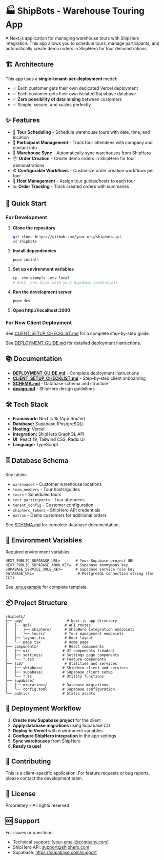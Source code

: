 # 🏭 ShipBots - Warehouse Touring App

A Next.js application for managing warehouse tours with ShipHero integration. This app allows you to schedule tours, manage participants, and automatically create demo orders in ShipHero for tour demonstrations.

## 🏗️ Architecture

This app uses a **single-tenant-per-deployment** model:
- ✅ Each customer gets their own dedicated Vercel deployment
- ✅ Each customer gets their own isolated Supabase database
- ✅ **Zero possibility of data mixing** between customers
- ✅ Simple, secure, and scales perfectly

## ✨ Features

- 📅 **Tour Scheduling** - Schedule warehouse tours with date, time, and location
- 👥 **Participant Management** - Track tour attendees with company and contact info
- 🏢 **Warehouse Sync** - Automatically sync warehouses from ShipHero
- 📦 **Order Creation** - Create demo orders in ShipHero for tour demonstrations
- ⚙️ **Configurable Workflows** - Customize order creation workflows per tour
- 🎯 **Host Management** - Assign tour guides/hosts to each tour
- 📊 **Order Tracking** - Track created orders with summaries

## 🚀 Quick Start

### For Development

1. **Clone the repository**
   ```bash
   git clone https://github.com/your-org/shipbots.git
   cd shipbots
   ```

2. **Install dependencies**
   ```bash
   pnpm install
   ```

3. **Set up environment variables**
   ```bash
   cp .env.example .env.local
   # Edit .env.local with your Supabase credentials
   ```

4. **Run the development server**
   ```bash
   pnpm dev
   ```

5. **Open http://localhost:3000**

### For New Client Deployment

See [CLIENT_SETUP_CHECKLIST.md](./CLIENT_SETUP_CHECKLIST.md) for a complete step-by-step guide.

See [DEPLOYMENT_GUIDE.md](./DEPLOYMENT_GUIDE.md) for detailed deployment instructions.

## 📚 Documentation

- **[DEPLOYMENT_GUIDE.md](./DEPLOYMENT_GUIDE.md)** - Complete deployment instructions
- **[CLIENT_SETUP_CHECKLIST.md](./CLIENT_SETUP_CHECKLIST.md)** - Step-by-step client onboarding
- **[SCHEMA.md](./SCHEMA.md)** - Database schema and structure
- **[design.md](./design.md)** - ShipHero design guidelines

## 🛠️ Tech Stack

- **Framework:** Next.js 15 (App Router)
- **Database:** Supabase (PostgreSQL)
- **Hosting:** Vercel
- **Integration:** ShipHero GraphQL API
- **UI:** React 19, Tailwind CSS, Radix UI
- **Language:** TypeScript

## 🗄️ Database Schema

Key tables:
- `warehouses` - Customer warehouse locations
- `team_members` - Tour hosts/guides
- `tours` - Scheduled tours
- `tour_participants` - Tour attendees
- `tenant_config` - Customer configuration
- `shiphero_tokens` - ShipHero API credentials
- `extras` - Demo customers for additional orders

See [SCHEMA.md](./SCHEMA.md) for complete database documentation.

## 🔐 Environment Variables

Required environment variables:
```env
NEXT_PUBLIC_SUPABASE_URL=       # Your Supabase project URL
NEXT_PUBLIC_SUPABASE_ANON_KEY=  # Supabase anonymous key
SUPABASE_SERVICE_ROLE_KEY=      # Supabase service role key
DATABASE_URL=                    # PostgreSQL connection string (for CLI)
```

See [.env.example](./.env.example) for complete template.

## 📦 Project Structure

```
shipbots/
├── app/                    # Next.js app directory
│   ├── api/               # API routes
│   │   ├── shiphero/      # ShipHero integration endpoints
│   │   └── tours/         # Tour management endpoints
│   ├── layout.tsx         # Root layout
│   └── page.tsx           # Home page
├── components/            # React components
│   ├── ui/               # UI components (shadcn)
│   ├── settings/         # Settings page components
│   └── *.tsx             # Feature components
├── lib/                   # Utilities and services
│   ├── shiphero/         # ShipHero client and services
│   ├── supabase/         # Supabase client setup
│   └── *.ts              # Utility functions
├── supabase/
│   ├── migrations/       # Database migrations
│   └── config.toml       # Supabase configuration
└── public/               # Static assets
```

## 🔄 Deployment Workflow

1. **Create new Supabase project** for the client
2. **Apply database migrations** using Supabase CLI
3. **Deploy to Vercel** with environment variables
4. **Configure ShipHero integration** in the app settings
5. **Sync warehouses** from ShipHero
6. **Ready to use!**

## 🤝 Contributing

This is a client-specific application. For feature requests or bug reports, please contact the development team.

## 📄 License

Proprietary - All rights reserved

## 🆘 Support

For issues or questions:
- Technical support: [your-email@company.com]
- ShipHero API: support@shiphero.com
- Supabase: https://supabase.com/support
